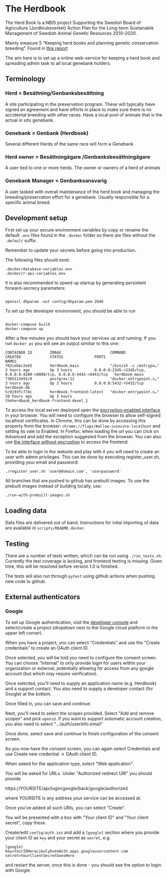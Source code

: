 # The Herdbook

The Herd Book Is a NBIS project Supporting the Swedish Board of Agriculture (Jordbruksverket) Action Plan for the Long-term
Sustainable Management of Swedish Animal Genetic Resources 2010–2020.

Mainly measure 5 “Keeping herd books and planning genetic conservation breeding”. Found in [this report](https://www2.jordbruksverket.se/webdav/files/SJV/trycksaker/Pdf_rapporter/ra09_15kort.pdf)

The aim here is to set up a online web-service for keeping a herd
book and spreading admin task to all local genebank holders.

## Terminology

### Herd = Besättning/Genbanksbesättning

A site participating in the preservation program. These will typically
have signed an agreement and have efforts in place to make sure there
is no accidental breeding with other races. Have a local pool of animals that is the actual
_in situ_ genebank.

### Genebank = Genbank (Herdbook)

Several different Herds of the same race will form a Genebank

### Herd owner = Besättningägare /Genbanksbesättningägare

A user tied to one or more herds. The owner or owners of a herd of animals

### Genebank Manager = Genbanksansvarig

A user tasked with overall maintenance of the herd book and managing the
breeding/preservation effort for a genebank. Usually responsible for a specific animal breed.

## Development setup

First set up your secure environment variables by
copy or rename the default `.env` files found in the `.docker` folder so there are files without the
`.default` suffix.

Remember to update your secrets before going into production.

The following files should exist:

```console
.docker/database-variables.env
.docker/r-api-variables.env
```

It is also recommended to speed up startup by generating persistent forward-secrecy
parameters:

```console

openssl dhparam -out config/dhparam.pem 2048

```

To set up the developer environment, you should be able to run

```console

docker-compose build
docker-compose up
```

After a few minutes you should have your services up and running. If you run `docker ps` you will see an output similiar to this one:

```console
CONTAINER ID        IMAGE                      COMMAND                  CREATED             STATUS              PORTS                                                                    NAMES
f62cebbc2e43        herdbook_main              "/bin/sh -c /entrypo…"   3 hours ago         Up 3 hours          0.0.0.0:2345->2345/tcp, 0.0.0.0:4200->8080/tcp, 0.0.0.0:4443->8443/tcp   herdbook-main
7385113e91c0        postgres:12                "docker-entrypoint.s…"   3 hours ago         Up 3 hours          0.0.0.0:5432->5432/tcp                                                   herdbook-db
5c9193fc774c        herdbook_frontend:latest   "docker-entrypoint.s…"   20 hours ago        Up 3 hours                                                                                   theherdbook_herdbook-frontend-devel_1

```

To access the local server deployed open the [encryption-enabled interface](https://localhost:8443) in your browser. You will need to
configure the browser to allow self-signed localhost certificates. In Chrome, this can be done by accessing
this property from the browser: `chrome://flags/#allow-insecure-localhost` and setting its vale to Enabled.
In Firefox, when loading the url you can click on Advanced and add the exception suggested from the browser.
You can also use [the interface without encryption](http://localhost:8080) to access the frontend.

To be able to login in the website and play with it you will need to create an user with admin privileges. This can be done by executing register_user.sh, providing your email and password:

```console
./register_user.sh 'user@domain.com', 'userpassword'
```

All branches that are pushed to github has prebuilt images. To use the prebuilt images instead of building locally, use:

```console
./run-with-prebuilt-images.sh
```

## Loading data

Data files are delivered out of band. Instructions for inital importing of data are available in `scripts/README.docker`.

## Testing

There are a number of tests written, which can be run using `./run_tests.sh`.
Currently the test coverage is lacking, and frontend testing is missing. Given
time, this will be resolved before version 1.0 is finished.

The tests will also run through `pytest` using github actions when pushing new
code to github.

## External authenticators

### Google

To set up Google authentication, visit the [developer console](https://console.cloud.google.com/) and select/create a project (dropdown next to the Google cloud platform in the upper left corner).

When you have a project, you can select "Credentials" and use the "Create credentials" to create an OAuth client ID.

Once selected, you will be told you need to configure the consent screen. You can choose "Internal" to only provide login for users within your organization or external, potentially allowing for access from any google account (but which may require verification).

Once selected, you'll need to supply an application name (e.g. Herdbook) and a support contact. You also need to supply a developer contact (for Google) at the bottom.

Once filled in, you can save and continue.

Next, you'll need to select the scopes provided. Select "Add and remove scopes" and pick `openid`.
If you want to support automatic account creation, you also need to select ".../auth/userinfo.email"

Once done, select save and continue to finish configuration of the consent screen.

As you now have the consent screen, you can again select Credentials and use Create new credential -> OAuth client ID.

When asked for the application type, select "Web application".

You will be asked for URLs. Under "Authorized redirect URI" you should provide

https://YOURSITE/api/login/google/back/google/authorized

where YOURSITE is any address your service can be accessed at.

Once you've added all such URIs, you can select "Create".

You will be presented with a box with "Your client ID" and "Your client secret", copy these.

Create/edit `config/auth.ini` and add a `[google]` section where you provide your client ID as `key` and your secret as `secret`, e.g.

```
[google]
key=YourIDHereLikelyEndsWith.apps.googleusercontent.com
secret=YourClientSecretGoesHere
```

and restart the server, once this is done - you should see the option to login with Google.

